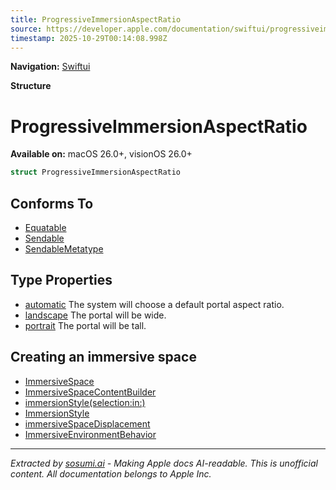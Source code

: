 ```yaml
---
title: ProgressiveImmersionAspectRatio
source: https://developer.apple.com/documentation/swiftui/progressiveimmersionaspectratio
timestamp: 2025-10-29T00:14:08.998Z
---
```


**Navigation:** [Swiftui](/documentation/swiftui)

**Structure**

# ProgressiveImmersionAspectRatio

**Available on:** macOS 26.0+, visionOS 26.0+

```swift
struct ProgressiveImmersionAspectRatio
```

## Conforms To

- [Equatable](/documentation/Swift/Equatable)
- [Sendable](/documentation/Swift/Sendable)
- [SendableMetatype](/documentation/Swift/SendableMetatype)

## Type Properties

- [automatic](/documentation/swiftui/progressiveimmersionaspectratio/automatic) The system will choose a default portal aspect ratio.
- [landscape](/documentation/swiftui/progressiveimmersionaspectratio/landscape) The portal will be wide.
- [portrait](/documentation/swiftui/progressiveimmersionaspectratio/portrait) The portal will be tall.

## Creating an immersive space

- [ImmersiveSpace](/documentation/swiftui/immersivespace)
- [ImmersiveSpaceContentBuilder](/documentation/swiftui/immersivespacecontentbuilder)
- [immersionStyle(selection:in:)](/documentation/swiftui/scene/immersionstyle(selection:in:))
- [ImmersionStyle](/documentation/swiftui/immersionstyle)
- [immersiveSpaceDisplacement](/documentation/swiftui/environmentvalues/immersivespacedisplacement)
- [ImmersiveEnvironmentBehavior](/documentation/swiftui/immersiveenvironmentbehavior)

---

*Extracted by [sosumi.ai](https://sosumi.ai) - Making Apple docs AI-readable.*
*This is unofficial content. All documentation belongs to Apple Inc.*
